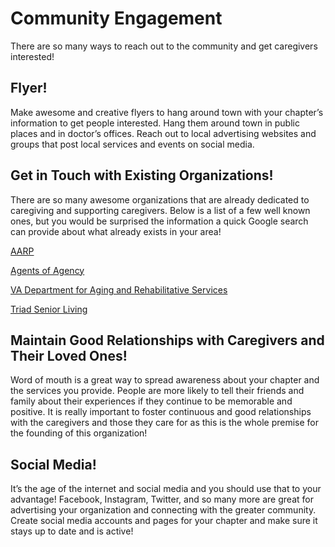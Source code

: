 # Community Engagement
There are so many ways to reach out to the community and get caregivers interested!


## Flyer!
Make awesome and creative flyers to hang around town with your chapter’s information to get people interested.  Hang them around town in public places and in doctor’s offices.  Reach out to local advertising websites and groups that post local services and events on social media.


## Get in Touch with Existing Organizations!
There are so many awesome organizations that are already dedicated to caregiving and supporting caregivers.  Below is a list of a few well known ones, but you would be surprised the information a quick Google search can provide about what already exists in your area!

[AARP](https://www.aarp.org/)

[Agents of Agency](https://www.payingforseniorcare.com/longtermcare/find_aging_agencies_adrc_aaa.html)

[VA Department for Aging and Rehabilitative Services](https://www.vadars.org/)

[Triad Senior Living](https://www.triadsl.com/)


## Maintain Good Relationships with Caregivers and Their Loved Ones!
Word of mouth is a great way to spread awareness about your chapter and the services you provide.  People are more likely to tell their friends and family about their experiences if they continue to be memorable and positive.  It is really important to foster continuous and good relationships with the caregivers and those they care for as this is the whole premise for the founding of this organization!


## Social Media!
It’s the age of the internet and social media and you should use that to your advantage!  Facebook, Instagram, Twitter, and so many more are great for advertising your organization and connecting with the greater community.  Create social media accounts and pages for your chapter and make sure it stays up to date and is active!
